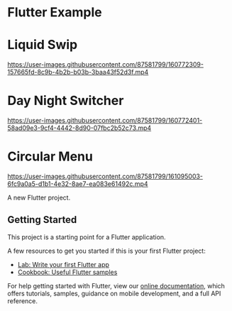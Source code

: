 # Flutter Example

# Liquid Swip

https://user-images.githubusercontent.com/87581799/160772309-157665fd-8c9b-4b2b-b03b-3baa43f52d3f.mp4

# Day Night Switcher

https://user-images.githubusercontent.com/87581799/160772401-58ad09e3-9cf4-4442-8d90-07fbc2b52c73.mp4

# Circular Menu

https://user-images.githubusercontent.com/87581799/161095003-6fc9a0a5-d1b1-4e32-8ae7-ea083e61492c.mp4






A new Flutter project.

## Getting Started

This project is a starting point for a Flutter application.

A few resources to get you started if this is your first Flutter project:

- [Lab: Write your first Flutter app](https://flutter.dev/docs/get-started/codelab)
- [Cookbook: Useful Flutter samples](https://flutter.dev/docs/cookbook)

For help getting started with Flutter, view our
[online documentation](https://flutter.dev/docs), which offers tutorials,
samples, guidance on mobile development, and a full API reference.
